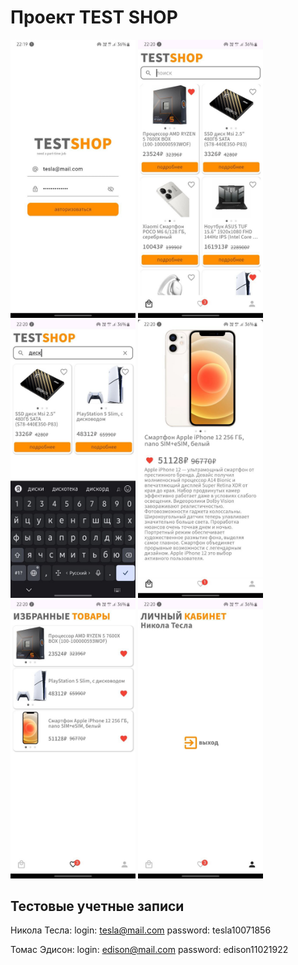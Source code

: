 # Проект TEST SHOP

<img src="lib/screenshots/auth.jpg" alt="Аутентификация" width="200"/> <img src="lib/screenshots/shop.jpg" alt="Магазин" width="200"/>
<img src="lib/screenshots/search.jpg" alt="Поиск" width="200"/> <img src="lib/screenshots/details.jpg" alt="Карточка товара" width="200"/>
<img src="lib/screenshots/favorite.jpg" alt="Избранное" width="200"/> <img src="lib/screenshots/account.jpg" alt="Личный кабинет" width="200"/>


## Тестовые учетные записи

Никола Тесла:
  login: tesla@mail.com
  password: tesla10071856

Томас Эдисон:
  login: edison@mail.com
  password: edison11021922
